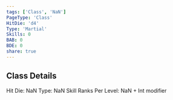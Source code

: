 ```yaml
---
tags: ['Class', 'NaN']
PageType: 'Class'
HitDie: 'd4'
Type: 'Martial'
Skills: 0
BAB: 0
BDE: 0
share: true
---
```


## Class Details
Hit Die:  NaN
Type: NaN
Skill Ranks Per Level: NaN + Int modifier

